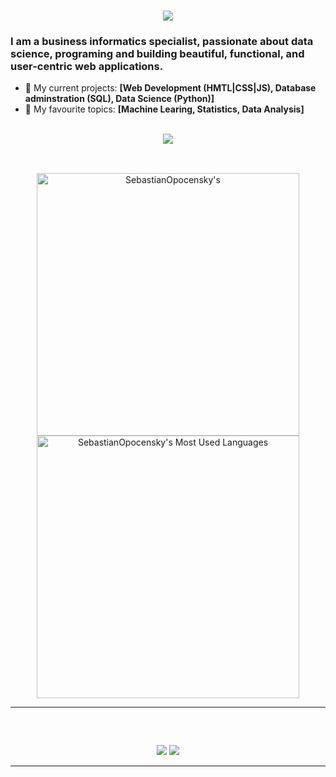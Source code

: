 <h1 align="center">
    <img src="https://readme-typing-svg.herokuapp.com/?font=Inter&size=48&center=true&vCenter=true&width=500&height=70&color=fec065&duration=4000&lines=Hi+There!;+I'm+Sebastian!;" />
</h1>

### I am a business informatics specialist, passionate about data science, programing and building beautiful, functional, and user-centric web applications.

- 🌱 My current projects: **[Web Development (HMTL|CSS|JS), Database adminstration (SQL), Data Science (Python)]**
- 🔭 My favourite topics: **[Machine Learing, Statistics, Data Analysis]**

<br>

<div align="center">
  <a href="opocensky.sebastian@gmail.com">
    <img src="https://img.shields.io/badge/Gmail-333333?style=for-the-badge&logo=gmail&logoColor=red" />
  </a>

##

<br>

<div align=center>
   <img width=420 src="https://github-readme-streak-stats.herokuapp.com/?user=SebastianOpocensky&theme=transparent&count_private=true&border_radius=10&locale=en" alt="SebastianOpocensky's" />
</div>
<div align=center>
  <img width=420 src="https://github-readme-stats.vercel.app/api/top-langs?username=SebastianOpocensky&theme=transparent&layout=donut&hide=css&langs_count=8&border_radius=10&show_icons=true&locale=en" alt="SebastianOpocensky's Most Used Languages" />
</div>

<hr>

##

<br>

<p align="center">
  <img src="https://skillicons.dev/icons?i=html,css,js,mysql,ubuntu,raspberrypi,mongodb" />
  <img src="https://skillicons.dev/icons?i=cpp,python,pytorch,sklearn,pycharm,visualstudio,vscode,qt,git" />
</p>

<hr>

<!--
**DataBook4U/DataBook4U** is a ✨ _special_ ✨ repository because its `README.md` (this file) appears on your GitHub profile.

Here are some ideas to get you started:

- 🔭 I’m currently working on ...
- 🌱 I’m currently learning ...
- 👯 I’m looking to collaborate on ...
- 🤔 I’m looking for help with ...
- 💬 Ask me about ...
- 📫 How to reach me: ...
- 😄 Pronouns: ...
- ⚡ Fun fact: ...

To show GitHub stats
 <img width=390 src="https://github-readme-stats.vercel.app/api?username=DataBook4U&theme=transparent&count_private=true&show_icons=true&rank_icon=github&locale=en" alt="DataBook4U's GitHub Stats" />

To show most used languages
<div align=center>
  <img width=325 src="https://github-readme-stats.vercel.app/api/top-langs?username=DataBook4U&theme=transparent&layout=donut&hide=css&langs_count=8&border_radius=10&show_icons=true&locale=en" alt="DataBook4U's Most Used Languages" />
</div>

Alternative to the GitHub strike:
[![GitHub Streak](http://github-readme-streak-stats.herokuapp.com?user=DataBook4U&theme=dark&background=000000)](https://git.io/streak-stats)

-->

